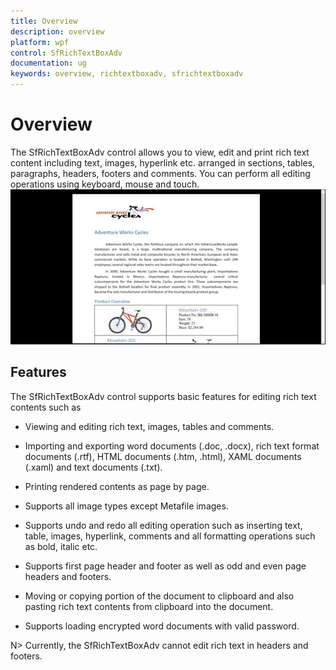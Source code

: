 ```yaml
---
title: Overview
description: overview
platform: wpf
control: SfRichTextBoxAdv
documentation: ug
keywords: overview, richtextboxadv, sfrichtextboxadv
---
```

# Overview

The SfRichTextBoxAdv control allows you to view, edit and print rich text content including text, images, hyperlink etc. arranged in sections, tables, paragraphs, headers, footers and comments. You can perform all editing operations using keyboard, mouse and touch.
![](Overview_images/Overview_img1.jpeg)

## Features

The SfRichTextBoxAdv control supports basic features for editing rich text contents such as

* Viewing and editing rich text, images, tables and comments.

* Importing and exporting word documents (.doc, .docx), rich text format documents (.rtf), HTML documents (.htm, .html), XAML documents (.xaml) and text documents (.txt).

* Printing rendered contents as page by page.

* Supports all image types except Metafile images.

* Supports undo and redo all editing operation such as inserting text, table, images, hyperlink, comments and all formatting operations such as bold, italic etc.

* Supports first page header and footer as well as odd and even page headers and footers.

* Moving or copying portion of the document to clipboard and also pasting rich text contents from clipboard into the document.

* Supports loading encrypted word documents with valid password.


N> Currently, the SfRichTextBoxAdv cannot edit rich text in headers and footers.
